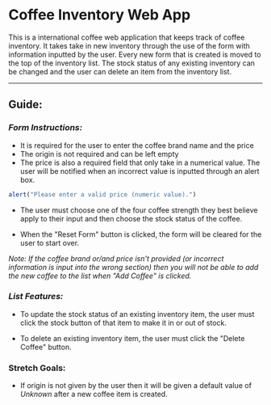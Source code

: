 # Coffee Inventory Web App

This is a international coffee web application that keeps track of coffee inventory. It takes take in new inventory through the use of the form with information inputted by the user. Every new form that is created is moved to the top of the inventory list. The stock status of any existing inventory can be changed and the user can delete an item from the inventory list.

---
## Guide:

### *Form Instructions:*
- It is required for the user to enter the coffee brand name and the price
- The origin is not required and can be left empty
- The price is also a required field that only take in a numerical value. The user will be notified when an incorrect value is inputted through an alert box.
```js
alert("Please enter a valid price (numeric value).")
```

- The user must choose one of the four coffee strength they best believe apply to their input and then choose the stock status of the coffee.

- When the "Reset Form" button is clicked, the form will be cleared for the user to start over.

*Note: If the coffee brand or/and price isn't provided (or incorrect information is input into the wrong section) then you will not be able to add the new coffee to the list when "Add Coffee" is clicked.*


### *List Features:*

- To update the stock status of an existing inventory item, the user must click the stock button of that item to make it in or out of stock.

- To delete an existing inventory item, the user must click the "Delete Coffee" button.

### Stretch Goals:

- If origin is not given by the user then it will be given a default value of *Unknown* after a new coffee item is created.